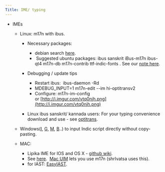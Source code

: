 ```yaml
---
Title: IME/ typing
---
```

- IMEs

  - Linux: m17n with ibus.
  
      - Necessary packages:
      
          *   debian search [here](https://packages.debian.org/search?searchon=names&keywords=m17n).
          *    Suggested ubuntu packages: ibus sanskrit iBus-m17n ibus-qt4 m17n-db m17n-contrib ttf-indic-fonts . See our [note here](https://sites.google.com/site/sanskritcode/optitrans).
  
      - Debugging / update tips
      
          - Restart ibus:  ibus-daemon -Rd
          - MDEBUG_INPUT=1 m17n-edit --im hi-optitransv2
          - Configure: m17n-im-config or [http://i.imgur.com/vtq0njh.png](http://i.imgur.com/vtq0njh.png)

      - Linux ibus sanskrit/ kannada users: For your typing convenience download and use - see [optitrans](optitrans.md).

  - Windows([I](http://en.wikipedia.org/wiki/Intelligent_Input_Bus), [G](http://www.google.com/ime/transliteration/), [M](http://specials.msn.co.in/ilit/WebEmbed.aspx?language=Kannada), [B](https://sites.google.com/site/bhashaime/)..) to input Indic script directly without copy-pasting.

  - MAC:
    - Lipika IME for IOS and OS X - [github wiki](https://github.com/ratreya/lipika-ime).
    - See [here](http://www.hpnadig.net/blog/typing-kannada-mac-uim-and-m17n-mac-os-x).  [Mac UIM](http://code.google.com/p/macuim/) lets you use m17n (shrIvatsa uses this).
    - for IAST: [EasyIAST](https://shreevatsa.wordpress.com/2013/01/22/a-better-keyboard-layout-for-typing-iast-on-mac-os-x-based-on-easyunicode/).

